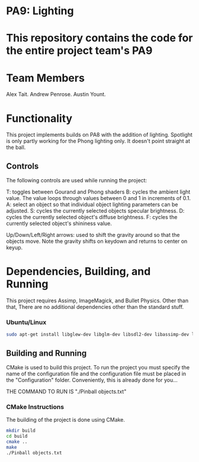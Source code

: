 # PA9: Lighting

# This repository contains the code for the entire project team's PA9

# Team Members
Alex Tait.
Andrew Penrose.
Austin Yount.

# Functionality
This project implements builds on PA8 with the addition of lighting.
Spotlight is only partly working for the Phong lighting only. It doesn't point straight at the ball.

## Controls
The following controls are used while running the project:

T: toggles between Gourand and Phong shaders
B: cycles the ambient light value. The value loops through values between  0 and 1 in increments of 0.1.
A: select an object so that individual object lighting parameters can be adjusted.
S: cycles the currently selected objects specular brightness.
D: cycles the currently selected object's diffuse brightness.
F: cycles the currently selected object's shininess value.

Up/Down/Left/Right arrows: used to shift the gravity around so that the objects move. Note the gravity shifts on keydown and returns to center on keyup. 

# Dependencies, Building, and Running
This project requires Assimp, ImageMagick, and Bullet Physics. Other than that, There are no additional dependencies other than the standard stuff.

### Ubuntu/Linux
```bash
sudo apt-get install libglew-dev libglm-dev libsdl2-dev libassimp-dev libmagick++-dev libbullet-dev
```

## Building and Running
CMake is used to build this project.
To run the project you must specify the name of the configuration file and the configuration file must be placed in the "Configuration" folder. Conveniently, this is already done for you...

THE COMMAND TO RUN IS "./Pinball objects.txt"

### CMake Instructions
The building of the project is done using CMake.

```bash
mkdir build
cd build
cmake ..
make
./Pinball objects.txt
```
